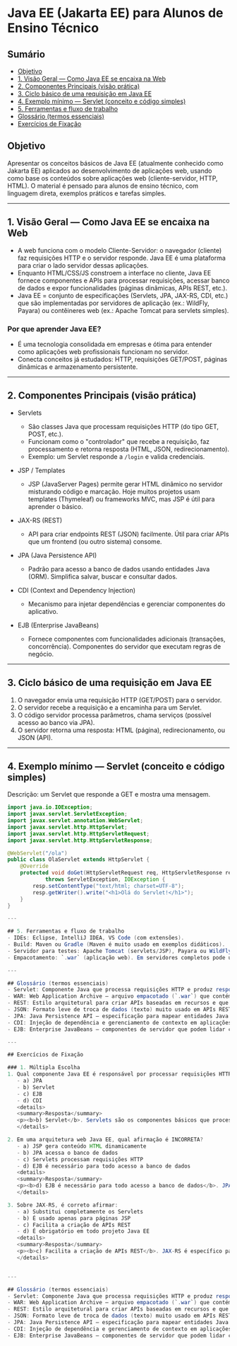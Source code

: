 # Java EE (Jakarta EE) para Alunos de Ensino Técnico

## Sumário
- [Objetivo](#objetivo)
- [1. Visão Geral — Como Java EE se encaixa na Web](#1-visão-geral--como-java-ee-se-encaixa-na-web)
- [2. Componentes Principais (visão prática)](#2-componentes-principais-visão-prática)
- [3. Ciclo básico de uma requisição em Java EE](#3-ciclo-básico-de-uma-requisição-em-java-ee)
- [4. Exemplo mínimo — Servlet (conceito e código simples)](#4-exemplo-mínimo--servlet-conceito-e-código-simples)
- [5. Ferramentas e fluxo de trabalho](#5-ferramentas-e-fluxo-de-trabalho)
- [Glossário (termos essenciais)](#glossário-termos-essenciais)
- [Exercícios de Fixação](#exercícios-de-fixação)


## Objetivo
Apresentar os conceitos básicos de Java EE (atualmente conhecido como Jakarta EE) aplicados ao desenvolvimento de aplicações web, usando como base os conteúdos sobre aplicações web (cliente-servidor, HTTP, HTML). O material é pensado para alunos de ensino técnico, com linguagem direta, exemplos práticos e tarefas simples.

---

## 1. Visão Geral — Como Java EE se encaixa na Web
- A web funciona com o modelo Cliente-Servidor: o navegador (cliente) faz requisições HTTP e o servidor responde. Java EE é uma plataforma para criar o lado servidor dessas aplicações.
- Enquanto HTML/CSS/JS constroem a interface no cliente, Java EE fornece componentes e APIs para processar requisições, acessar banco de dados e expor funcionalidades (páginas dinâmicas, APIs REST, etc.).
- Java EE = conjunto de especificações (Servlets, JPA, JAX-RS, CDI, etc.) que são implementadas por servidores de aplicação (ex.: WildFly, Payara) ou contêineres web (ex.: Apache Tomcat para servlets simples).

### Por que aprender Java EE?
- É uma tecnologia consolidada em empresas e ótima para entender como aplicações web profissionais funcionam no servidor.
- Conecta conceitos já estudados: HTTP, requisições GET/POST, páginas dinâmicas e armazenamento persistente.

---

## 2. Componentes Principais (visão prática)
- Servlets
  - São classes Java que processam requisições HTTP (do tipo GET, POST, etc.).
  - Funcionam como o "controlador" que recebe a requisição, faz processamento e retorna resposta (HTML, JSON, redirecionamento).
  - Exemplo: um Servlet responde a `/login` e valida credenciais.

- JSP / Templates
  - JSP (JavaServer Pages) permite gerar HTML dinâmico no servidor misturando código e marcação. Hoje muitos projetos usam templates (Thymeleaf) ou frameworks MVC, mas JSP é útil para aprender o básico.

- JAX-RS (REST)
  - API para criar endpoints REST (JSON) facilmente. Útil para criar APIs que um frontend (ou outro sistema) consome.

- JPA (Java Persistence API)
  - Padrão para acesso a banco de dados usando entidades Java (ORM). Simplifica salvar, buscar e consultar dados.

- CDI (Context and Dependency Injection)
  - Mecanismo para injetar dependências e gerenciar componentes do aplicativo.

- EJB (Enterprise JavaBeans)
  - Fornece componentes com funcionalidades adicionais (transações, concorrência). Componentes do servidor que executam regras de negócio.

---

## 3. Ciclo básico de uma requisição em Java EE
1. O navegador envia uma requisição HTTP (GET/POST) para o servidor.
2. O servidor recebe a requisição e a encaminha para um Servlet.
3. O código servidor processa parâmetros, chama serviços (possível acesso ao banco via JPA).
4. O servidor retorna uma resposta: HTML (página), redirecionamento, ou JSON (API).

---

## 4. Exemplo mínimo — Servlet (conceito e código simples)
Descrição: um Servlet que responde a GET e mostra uma mensagem.

```java
import java.io.IOException;
import javax.servlet.ServletException;
import javax.servlet.annotation.WebServlet;
import javax.servlet.http.HttpServlet;
import javax.servlet.http.HttpServletRequest;
import javax.servlet.http.HttpServletResponse;

@WebServlet("/ola")
public class OlaServlet extends HttpServlet {
    @Override
    protected void doGet(HttpServletRequest req, HttpServletResponse resp)
            throws ServletException, IOException {
        resp.setContentType("text/html; charset=UTF-8");
        resp.getWriter().write("<h1>Olá do Servlet!</h1>");
    }
}

---

## 5. Ferramentas e fluxo de trabalho
- IDEs: Eclipse, IntelliJ IDEA, VS Code (com extensões).
- Build: Maven ou Gradle (Maven é muito usado em exemplos didáticos).
- Servidor para testes: Apache Tomcat (servlets/JSP), Payara ou WildFly (implementam muitas APIs Java EE).
- Empacotamento: `.war` (aplicação web). Em servidores completos pode usar `.ear` (aplicações empresariais), mas para o curso foque em WAR.

---

## Glossário (termos essenciais)
- Servlet: Componente Java que processa requisições HTTP e produz respostas (HTML, JSON, redirecionamento).
- WAR: Web Application Archive — arquivo empacotado (`.war`) que contém a aplicação web para deploy em um servidor.
- REST: Estilo arquitetural para criar APIs baseadas em recursos e que usam verbs HTTP (GET, POST, PUT, DELETE).
- JSON: Formato leve de troca de dados (texto) muito usado em APIs REST.
- JPA: Java Persistence API — especificação para mapear entidades Java a tabelas de banco de dados (ORM).
- CDI: Injeção de dependência e gerenciamento de contexto em aplicações Java EE.
- EJB: Enterprise JavaBeans — componentes de servidor que podem lidar com transações e concorrência.

---

## Exercícios de Fixação

### 1. Múltipla Escolha
1. Qual componente Java EE é responsável por processar requisições HTTP diretamente?
   - a) JPA
   - b) Servlet
   - c) EJB
   - d) CDI
   <details>
   <summary>Resposta</summary>
   <p><b>b) Servlet</b>. Servlets são os componentes básicos que processam requisições HTTP em Java EE.</p>
   </details>

2. Em uma arquitetura web Java EE, qual afirmação é INCORRETA?
   - a) JSP gera conteúdo HTML dinamicamente
   - b) JPA acessa o banco de dados
   - c) Servlets processam requisições HTTP
   - d) EJB é necessário para todo acesso a banco de dados
   <details>
   <summary>Resposta</summary>
   <p><b>d) EJB é necessário para todo acesso a banco de dados</b>. JPA pode ser usado diretamente sem EJB para acesso a dados.</p>
   </details>

3. Sobre JAX-RS, é correto afirmar:
   - a) Substitui completamente os Servlets
   - b) É usado apenas para páginas JSP
   - c) Facilita a criação de APIs REST
   - d) É obrigatório em todo projeto Java EE
   <details>
   <summary>Resposta</summary>
   <p><b>c) Facilita a criação de APIs REST</b>. JAX-RS é específico para criar endpoints REST de forma simples.</p>
   </details>


---

## Glossário (termos essenciais)
- Servlet: Componente Java que processa requisições HTTP e produz respostas (HTML, JSON, redirecionamento).
- WAR: Web Application Archive — arquivo empacotado (`.war`) que contém a aplicação web para deploy em um servidor.
- REST: Estilo arquitetural para criar APIs baseadas em recursos e que usam verbs HTTP (GET, POST, PUT, DELETE).
- JSON: Formato leve de troca de dados (texto) muito usado em APIs REST.
- JPA: Java Persistence API — especificação para mapear entidades Java a tabelas de banco de dados (ORM).
- CDI: Injeção de dependência e gerenciamento de contexto em aplicações Java EE.
- EJB: Enterprise JavaBeans — componentes de servidor que podem lidar com transações e concorrência.
